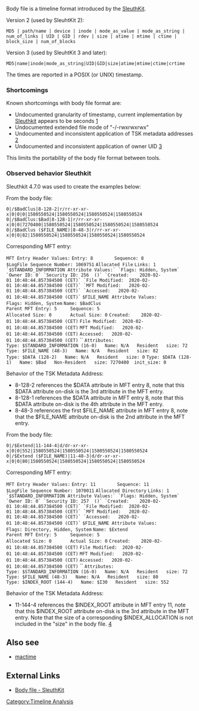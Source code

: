 Body file is a timeline format introduced by the
[SleuthKit](SleuthKit "wikilink").

Version 2 (used by SleuhtKit 2):

    MD5 | path/name | device | inode | mode_as_value | mode_as_string | num_of_links | UID | GID | rdev | size | atime | mtime | ctime | block_size | num_of_blocks

Version 3 (used by SleuhtKit 3 and later):

    MD5|name|inode|mode_as_string|UID|GID|size|atime|mtime|ctime|crtime

The times are reported in a POSIX (or UNIX) timestamp.

### Shortcomings

Known shortcomings with body file format are:

- Undocumented granularity of timestamp, current implementation by
  [Sleuthkit](Sleuthkit "wikilink") appears to be seconds
  [1](https://github.com/sleuthkit/sleuthkit/issues/1810)
- Undocumented extended file mode of "-/-rwxrwxrwx"
- Undocumented and inconsistent application of TSK metadata addresses
  [2](https://github.com/sleuthkit/sleuthkit/issues/1809)
- Undocumented and inconsistent application of owner UID
  [3](https://github.com/sleuthkit/sleuthkit/issues/1830)

This limits the portability of the body file format between tools.

### Observed behavior Sleuthkit

Sleuthkit 4.7.0 was used to create the examples below:

From the body file:

`0|/$BadClus|8-128-2|r/rr-xr-xr-x|0|0|0|1580550524|1580550524|1580550524|1580550524`
`0|/$BadClus:$Bad|8-128-1|r/rr-xr-xr-x|0|0|7270400|1580550524|1580550524|1580550524|1580550524`
`0|/$BadClus ($FILE_NAME)|8-48-3|r/rr-xr-xr-x|0|0|82|1580550524|1580550524|1580550524|1580550524`

Corresponding MFT entry:

`MFT Entry Header Values:`
`Entry: 8        Sequence: 8`
`$LogFile Sequence Number: 1069751`
`Allocated File`
`Links: 1`
``
`$STANDARD_INFORMATION Attribute Values:`
`Flags: Hidden, System`
`Owner ID: 0`
`Security ID: 256  ()`
`Created:    2020-02-01 10:48:44.857384500 (CET)`
`File Modified:  2020-02-01 10:48:44.857384500 (CET)`
`MFT Modified:   2020-02-01 10:48:44.857384500 (CET)`
`Accessed:   2020-02-01 10:48:44.857384500 (CET)`
``
`$FILE_NAME Attribute Values:`
`Flags: Hidden, System`
`Name: $BadClus`
`Parent MFT Entry: 5     Sequence: 5`
`Allocated Size: 0       Actual Size: 0`
`Created:    2020-02-01 10:48:44.857384500 (CET)`
`File Modified:  2020-02-01 10:48:44.857384500 (CET)`
`MFT Modified:   2020-02-01 10:48:44.857384500 (CET)`
`Accessed:   2020-02-01 10:48:44.857384500 (CET)`
``
`Attributes: `
`Type: $STANDARD_INFORMATION (16-0)   Name: N/A   Resident   size: 72`
`Type: $FILE_NAME (48-3)   Name: N/A   Resident   size: 82`
`Type: $DATA (128-2)   Name: N/A   Resident   size: 0`
`Type: $DATA (128-1)   Name: $Bad   Non-Resident   size: 7270400  init_size: 0`

Behavior of the TSK Metadata Address:

- 8-128-2 references the \$DATA attribute in MFT entry 8, note that this
  \$DATA attribute on-disk is the 3rd attribute in the MFT entry.
- 8-128-1 references the \$DATA attribute in MFT entry 8, note that this
  \$DATA attribute on-disk is the 4th attribute in the MFT entry.
- 8-48-3 references the first \$FILE_NAME attribute in MFT entry 8, note
  that the \$FILE_NAME attribute on-disk is the 2nd attribute in the MFT
  entry.

From the body file:

`0|/$Extend|11-144-4|d/dr-xr-xr-x|0|0|552|1580550524|1580550524|1580550524|1580550524`
`0|/$Extend ($FILE_NAME)|11-48-3|d/dr-xr-xr-x|0|0|80|1580550524|1580550524|1580550524|1580550524`

Corresponding MFT entry:

`MFT Entry Header Values:`
`Entry: 11        Sequence: 11`
`$LogFile Sequence Number: 1070011`
`Allocated Directory`
`Links: 1`
``
`$STANDARD_INFORMATION Attribute Values:`
`Flags: Hidden, System`
`Owner ID: 0`
`Security ID: 257  ()`
`Created:    2020-02-01 10:48:44.857384500 (CET)`
`File Modified:  2020-02-01 10:48:44.857384500 (CET)`
`MFT Modified:   2020-02-01 10:48:44.857384500 (CET)`
`Accessed:   2020-02-01 10:48:44.857384500 (CET)`
``
`$FILE_NAME Attribute Values:`
`Flags: Directory, Hidden, System`
`Name: $Extend`
`Parent MFT Entry: 5     Sequence: 5`
`Allocated Size: 0       Actual Size: 0`
`Created:    2020-02-01 10:48:44.857384500 (CET)`
`File Modified:  2020-02-01 10:48:44.857384500 (CET)`
`MFT Modified:   2020-02-01 10:48:44.857384500 (CET)`
`Accessed:   2020-02-01 10:48:44.857384500 (CET)`
``
`Attributes: `
`Type: $STANDARD_INFORMATION (16-0)   Name: N/A   Resident   size: 72`
`Type: $FILE_NAME (48-3)   Name: N/A   Resident   size: 80`
`Type: $INDEX_ROOT (144-4)   Name: $I30   Resident   size: 552`

Behavior of the TSK Metadata Address:

- 11-144-4 references the \$INDEX_ROOT attribute in MFT entry 11, note
  that this \$INDEX_ROOT attribute on-disk is the 3rd attribute in the
  MFT entry. Note that the size of a corresponding \$INDEX_ALLOCATION is
  not included in the "size" in the body file.
  [4](https://github.com/sleuthkit/sleuthkit/issues/1831)

## Also see

- [mactime](mactime "wikilink")

## External Links

- [Body file -
  SleuthKit](http://wiki.sleuthkit.org/index.php?title=Body_file)

[Category:Timeline Analysis](Category:Timeline_Analysis "wikilink")